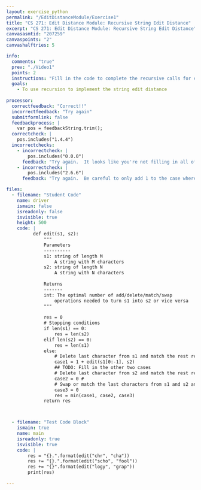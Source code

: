 ```yaml
---
layout: exercise_python
permalink: "/EditDistanceModule/Exercise1"
title: "CS 271: Edit Distance Module: Recursive String Edit Distance"
excerpt: "CS 271: Edit Distance Module: Recursive String Edit Distance"
canvasasmtid: "207259"
canvaspoints: "2"
canvashalftries: 5

info:
  comments: "true"
  prev: "./Video1"
  points: 2
  instructions: "Fill in the code to complete the recursive calls for edit distance."
  goals:
    - To use recursion to implement the string edit distance
    
processor:  
  correctfeedback: "Correct!!" 
  incorrectfeedback: "Try again"
  submitformlink: false
  feedbackprocess: | 
    var pos = feedbackString.trim();
  correctcheck: |
    pos.includes("1.4.4")
  incorrectchecks:
    - incorrectcheck: |
        pos.includes("0.0.0")
      feedback: "Try again.  It looks like you're not filling in all of the costs"
    - incorrectcheck: |
        pos.includes("2.6.6")
      feedback: "Try again.  Be careful to only add 1 to the case where both are chopped off the end if they don't match"

files:
  - filename: "Student Code"
    name: driver
    ismain: false
    isreadonly: false
    isvisible: true
    height: 500
    code: | 
          def edit(s1, s2):
              """
              Parameters
              ----------
              s1: string of length M
                  A string with M characters
              s2: string of length N
                  A string with N characters
                  
              Returns
              -------
              int: The optimal number of add/delete/match/swap
                  operations needed to turn s1 into s2 or vice versa
              """
              
              res = 0
              # Stopping conditions
              if len(s1) == 0:
                  res = len(s2)
              elif len(s2) == 0:
                  res = len(s1)
              else:
                  # Delete last character from s1 and match the rest recursively
                  case1 = 1 + edit(s1[0:-1], s2) 
                  ## TODO: Fill in the other two cases 
                  # Delete last character from s2 and match the rest recursively
                  case2 = 0 #
                  # Swap or match the last characters from s1 and s2 and match the rest recursively
                  case3 = 0
                  res = min(case1, case2, case3)
              return res



  - filename: "Test Code Block"
    ismain: true
    name: main
    isreadonly: true
    isvisible: true
    code: |
        res = "{}.".format(edit("chr", "cha"))
        res += "{}.".format(edit("scho", "fool"))
        res += "{}".format(edit("logy", "grap"))
        print(res)
        
---
```

